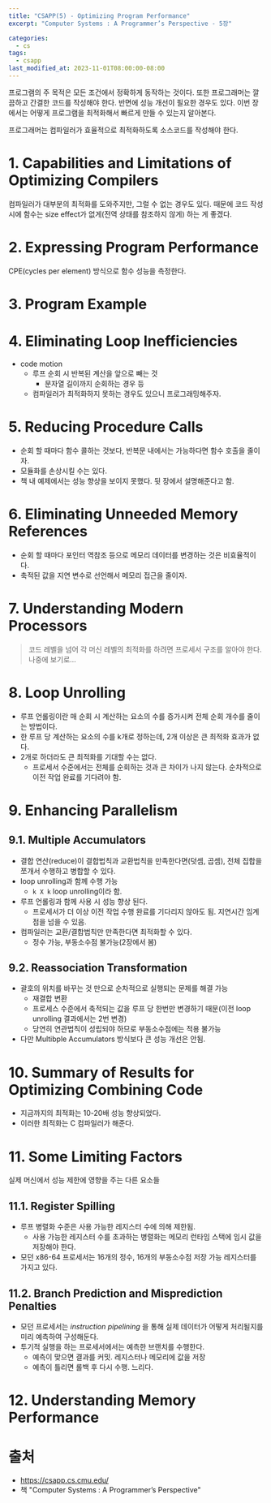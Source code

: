 ```yaml
---
title: "CSAPP(5) - Optimizing Program Performance"
excerpt: "Computer Systems : A Programmer’s Perspective - 5장"

categories:
  - cs
tags:
  - csapp
last_modified_at: 2023-11-01T08:00:00-08:00
---
```


프로그램의 주 목적은 모든 조건에서 정확하게 동작하는 것이다. 또한 프로그래머는 깔끔하고 간결한 코드를 작성해야 한다. 
반면에 성능 개선이 필요한 경우도 있다. 이번 장에서는 어떻게 프로그램을 최적화해서 빠르게 만들 수 있는지 알아본다.

프로그래머는 컴파일러가 효율적으로 최적화하도록 소스코드를 작성해야 한다. 

# 1. Capabilities and Limitations of Optimizing Compilers
컴파일러가 대부분의 최적화를 도와주지만, 그럴 수 없는 경우도 있다. 때문에 코드 작성 시에 함수는 size effect가 없게(전역 상태를 참조하지 않게) 하는 게 좋겠다. 

# 2. Expressing Program Performance
CPE(cycles per element) 방식으로 함수 성능을 측정한다.

# 3. Program Example

# 4. Eliminating Loop Inefficiencies
- code motion
  - 루프 순회 시 반복된 계산을 앞으로 빼는 것
    - 문자열 길이까지 순회하는 경우 등
  - 컴파일러가 최적화하지 못하는 경우도 있으니 프로그래밍해주자.

# 5. Reducing Procedure Calls
- 순회 할 때마다 함수 콜하는 것보다, 반복문 내에서는 가능하다면 함수 호출을 줄이자.
- 모듈화를 손상시킬 수는 있다.
- 책 내 예제에서는 성능 향상을 보이지 못했다. 뒷 장에서 설명해준다고 함.

# 6. Eliminating Unneeded Memory References
- 순회 할 때마다 포인터 역참조 등으로 메모리 데이터를 변경하는 것은 비효율적이다.
- 축적된 값을 지연 변수로 선언해서 메모리 접근을 줄이자.

# 7. Understanding Modern Processors
> 코드 레벨을 넘어 각 머신 레벨의 최적화를 하려면 프로세서 구조를 알아야 한다. 
> 나중에 보기로...

# 8. Loop Unrolling
- 루프 언롤링이란 매 순회 시 계산하는 요소의 수를 증가시켜 전체 순회 개수를 줄이는 방법이다.
- 한 루프 당 계산하는 요소의 수를 k개로 정하는데, 2개 이상은 큰 최적화 효과가 없다.
- 2개로 하더라도 큰 최적화를 기대할 수는 없다.
  - 프로세서 수준에서는 전체를 순회하는 것과 큰 차이가 나지 않는다. 순차적으로 이전 작업 완료를 기다려야 함.

# 9. Enhancing Parallelism

## 9.1. Multiple Accumulators
- 결합 연산(reduce)이 결합법칙과 교환법칙을 만족한다면(덧셈, 곱셈), 전체 집합을 쪼개서 수행하고 병합할 수 있다.
- loop unrolling과 함께 수행 가능
  - `k X k` loop unrolling이라 함.
- 루프 언롤링과 함께 사용 시 성능 향상 된다.
  - 프로세서가 더 이상 이전 작업 수행 완료를 기다리지 않아도 됨. 지연시간 임계점을 넘을 수 있음.
- 컴파일러는 교환/결합법칙만 만족한다면 최적화할 수 있다.
  - 정수 가능, 부동소수점 불가능(2장에서 봄)

## 9.2. Reassociation Transformation
- 괄호의 위치를 바꾸는 것 만으로 순차적으로 실행되는 문제를 해결 가능
  - 재결합 변환
  - 프로세스 수준에서 축적되는 값을 루프 당 한번만 변경하기 때문(이전 loop unrolling 결과에서는 2번 변경)
  - 당연히 연관법칙이 성립되야 하므로 부동소수점에는 적용 불가능
- 다만 Multibple Accumulators 방식보다 큰 성능 개선은 안됨.

# 10. Summary of Results for Optimizing Combining Code
- 지금까지의 최적화는 10-20배 성능 향상되었다.
- 이러한 최적화는 C 컴파일러가 해준다.

# 11. Some Limiting Factors
실제 머신에서 성능 제한에 영향을 주는 다른 요소들

## 11.1. Register Spilling
- 루프 병렬화 수준은 사용 가능한 레지스터 수에 의해 제한됨.
  - 사용 가능한 레지스터 수를 초과하는 병렬화는 메모리 런타임 스택에 임시 값을 저장해야 한다.
- 모던 x86-64 프로세서는 16개의 정수, 16개의 부동소수점 저장 가능 레지스터를 가지고 있다.

## 11.2. Branch Prediction and Misprediction Penalties
- 모던 프로세서는 *instruction pipelining* 을 통해 실제 데이터가 어떻게 처리될지를 미리 예측하여 구성해둔다.
- 투기적 실행을 하는 프로세서에서는 예측한 브랜치를 수행한다.
  - 예측이 맞으면 결과를 커밋. 레지스터나 메모리에 값을 저장
  - 예측이 틀리면 롤백 후 다시 수행. 느리다.

# 12. Understanding Memory Performance



# 출처
- https://csapp.cs.cmu.edu/   
- 책 "Computer Systems : A Programmer’s Perspective"